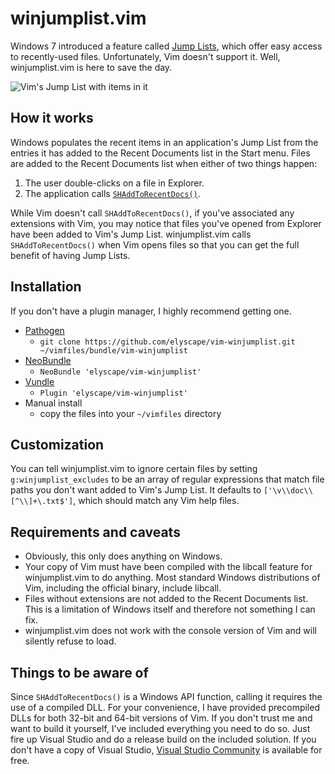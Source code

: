 # winjumplist.vim

Windows 7 introduced a feature called [Jump Lists][jump-lists], which offer
easy access to recently-used files. Unfortunately, Vim doesn't support it.
Well, winjumplist.vim is here to save the day.

![Vim's Jump List with items in it](https://github.com/elyscape/vim-winjumplist/wiki/screenshots/withjumplist.png)

## How it works

Windows populates the recent items in an application's Jump List from the
entries it has added to the Recent Documents list in the Start menu. Files are
added to the Recent Documents list when either of two things happen:

1. The user double-clicks on a file in Explorer.
2. The application calls [`SHAddToRecentDocs()`][shaddtorecentdocs].

While Vim doesn't call `SHAddToRecentDocs()`, if you've associated any
extensions with Vim, you may notice that files you've opened from Explorer have
been added to Vim's Jump List. winjumplist.vim calls `SHAddToRecentDocs()` when
Vim opens files so that you can get the full benefit of having Jump Lists.

## Installation

If you don't have a plugin manager, I highly recommend getting one.

* [Pathogen][pathogen]
  * `git clone https://github.com/elyscape/vim-winjumplist.git
    ~/vimfiles/bundle/vim-winjumplist`
* [NeoBundle][neobundle]
  * `NeoBundle 'elyscape/vim-winjumplist'`
* [Vundle][vundle]
  * `Plugin 'elyscape/vim-winjumplist'`
* Manual install
  * copy the files into your `~/vimfiles` directory

## Customization

You can tell winjumplist.vim to ignore certain files by setting
`g:winjumplist_excludes` to be an array of regular expressions that match file
paths you don't want added to Vim's Jump List. It defaults to
`['\v\\doc\\[^\\]+\.txt$']`, which should match any Vim help files.

## Requirements and caveats

* Obviously, this only does anything on Windows.
* Your copy of Vim must have been compiled with the libcall feature for
  winjumplist.vim to do anything. Most standard Windows distributions of Vim,
  including the official binary, include libcall.
* Files without extensions are not added to the Recent Documents list. This is a
  limitation of Windows itself and therefore not something I can fix.
* winjumplist.vim does not work with the console version of Vim and will
  silently refuse to load.

## Things to be aware of

Since `SHAddToRecentDocs()` is a Windows API function, calling it requires the
use of a compiled DLL. For your convenience, I have provided precompiled DLLs
for both 32-bit and 64-bit versions of Vim. If you don't trust me and want to
build it yourself, I've included everything you need to do so. Just fire up
Visual Studio and do a release build on the included solution. If you don't have
a copy of Visual Studio, [Visual Studio Community][visual-studio] is available
for free.

[jump-lists]: http://windows.microsoft.com/en-us/windows7/products/features/jump-lists
[shaddtorecentdocs]: https://msdn.microsoft.com/en-us/library/windows/desktop/bb762105(v=vs.85).aspx
[pathogen]: https://github.com/tpope/vim-pathogen
[neobundle]: https://github.com/Shougo/neobundle.vim
[vundle]: https://github.com/gmarik/vundle
[visual-studio]: http://www.visualstudio.com/en-us/downloads/download-visual-studio-vs.aspx
